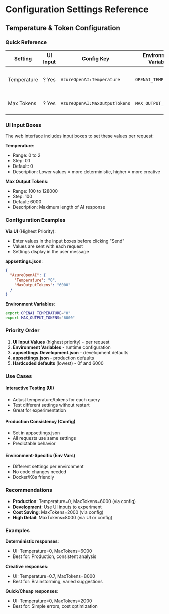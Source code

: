 # Configuration Settings Reference

## Temperature & Token Configuration

### Quick Reference

| Setting | UI Input | Config Key | Environment Variable | Default | Description |
|---------|----------|-----------|---------------------|---------|-------------|
| Temperature | ? Yes | `AzureOpenAI:Temperature` | `OPENAI_TEMPERATURE` | `0` | Controls response randomness (0-2) |
| Max Tokens | ? Yes | `AzureOpenAI:MaxOutputTokens` | `MAX_OUTPUT_TOKENS` | `6000` | Maximum response length |

### UI Input Boxes

The web interface includes input boxes to set these values per request:

**Temperature**:
- Range: 0 to 2
- Step: 0.1
- Default: 0
- Description: Lower values = more deterministic, higher = more creative

**Max Output Tokens**:
- Range: 100 to 128000
- Step: 100
- Default: 6000
- Description: Maximum length of AI response

### Configuration Examples

**Via UI** (Highest Priority):
- Enter values in the input boxes before clicking "Send"
- Values are sent with each request
- Settings display in the user message

**appsettings.json**:
```json
{
  "AzureOpenAI": {
    "Temperature": "0",
    "MaxOutputTokens": "6000"
  }
}
```

**Environment Variables**:
```bash
export OPENAI_TEMPERATURE="0"
export MAX_OUTPUT_TOKENS="6000"
```

### Priority Order
1. **UI Input Values** (highest priority) - per request
2. **Environment Variables** - runtime configuration
3. **appsettings.Development.json** - development defaults
4. **appsettings.json** - production defaults
5. **Hardcoded defaults** (lowest) - 0f and 6000

### Use Cases

#### Interactive Testing (UI)
- Adjust temperature/tokens for each query
- Test different settings without restart
- Great for experimentation

#### Production Consistency (Config)
- Set in appsettings.json
- All requests use same settings
- Predictable behavior

#### Environment-Specific (Env Vars)
- Different settings per environment
- No code changes needed
- Docker/K8s friendly

### Recommendations
- **Production**: Temperature=0, MaxTokens=6000 (via config)
- **Development**: Use UI inputs to experiment
- **Cost Saving**: MaxTokens=2000 (via config)
- **High Detail**: MaxTokens=8000 (via UI or config)

### Examples

**Deterministic responses**:
- UI: Temperature=0, MaxTokens=6000
- Best for: Production, consistent analysis

**Creative responses**:
- UI: Temperature=0.7, MaxTokens=8000
- Best for: Brainstorming, varied suggestions

**Quick/Cheap responses**:
- UI: Temperature=0, MaxTokens=2000
- Best for: Simple errors, cost optimization

